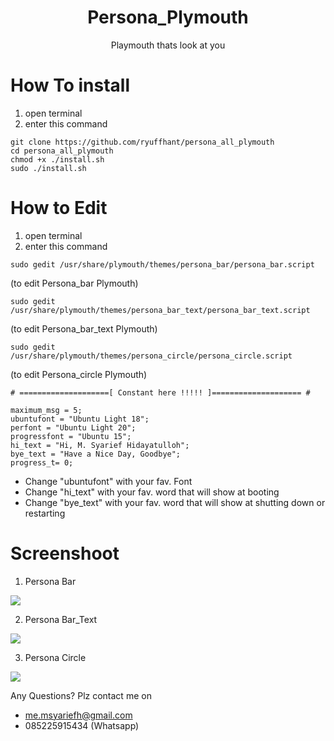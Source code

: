 <div align="center">
	<h1>Persona_Plymouth</h1>
	<p>Playmouth thats look at you</p>
</div>



# How To install

1. open terminal
2. enter this command
```
git clone https://github.com/ryuffhant/persona_all_plymouth
cd persona_all_plymouth
chmod +x ./install.sh
sudo ./install.sh
```
# How to Edit

1. open terminal
2. enter this command
```
sudo gedit /usr/share/plymouth/themes/persona_bar/persona_bar.script
```
(to edit Persona_bar Plymouth)

```
sudo gedit /usr/share/plymouth/themes/persona_bar_text/persona_bar_text.script
```
(to edit Persona_bar_text Plymouth)

```
sudo gedit /usr/share/plymouth/themes/persona_circle/persona_circle.script
```
(to edit Persona_circle Plymouth)


```
# ====================[ Constant here !!!!! ]==================== #

maximum_msg = 5;
ubuntufont = "Ubuntu Light 18";
perfont = "Ubuntu Light 20";
progressfont = "Ubuntu 15";
hi_text = "Hi, M. Syarief Hidayatulloh";
bye_text = "Have a Nice Day, Goodbye";
progress_t= 0;

```
  * Change "ubuntufont"  with your fav. Font
  * Change "hi_text"  with your fav. word that will show at booting
  * Change "bye_text"  with your fav. word that will show at shutting down or restarting


# Screenshoot
1. Persona Bar

<img src="preview persona_bar.png">

2. Persona Bar_Text

<img src="preview persona_bar_text.png">


3. Persona Circle

<img src="preview persona_circle.gif">



Any Questions?
Plz contact me on
* me.msyariefh@gmail.com
* 085225915434 (Whatsapp)
